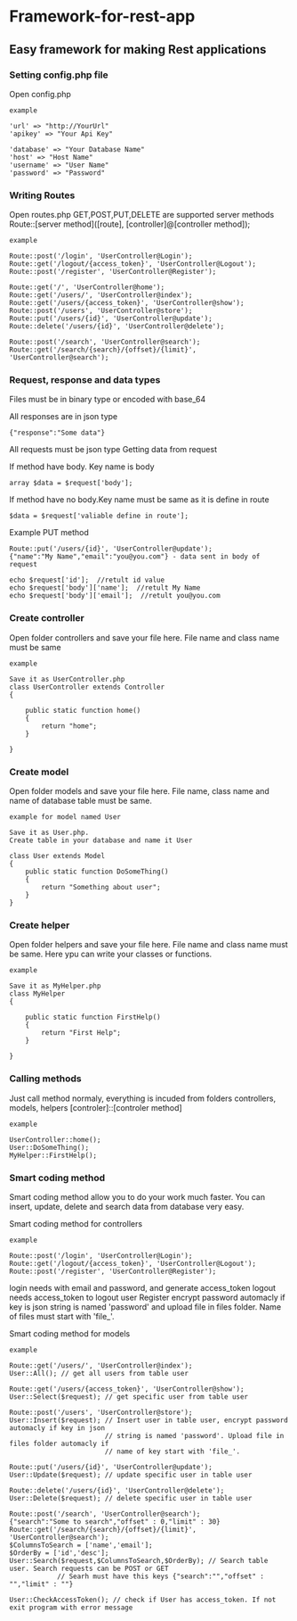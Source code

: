 # Framework-for-rest-app

## Easy framework for making Rest applications

### Setting config.php file
Open config.php
```
example

'url' => "http://YourUrl"
'apikey' => "Your Api Key"

'database' => "Your Database Name"
'host' => "Host Name"
'username' => "User Name"
'password' => "Password"
```	

### Writing Routes
Open routes.php
GET,POST,PUT,DELETE are supported server methods
Route::[server method]([route], [controller]@[controller method]);
```
example

Route::post('/login', 'UserController@Login');
Route::get('/logout/{access_token}', 'UserController@Logout');
Route::post('/register', 'UserController@Register');

Route::get('/', 'UserController@home');
Route::get('/users/', 'UserController@index');
Route::get('/users/{access_token}', 'UserController@show');
Route::post('/users', 'UserController@store');
Route::put('/users/{id}', 'UserController@update');
Route::delete('/users/{id}', 'UserController@delete');

Route::post('/search', 'UserController@search');
Route::get('/search/{search}/{offset}/{limit}', 'UserController@search');
```
### Request, response and data types

Files must be in binary type or encoded with base_64

All responses are in json type   
```
{"response":"Some data"}
```
All requests must be json type
Getting data from request

If method have body. Key name is body
```
array $data = $request['body'];
```
If method have no body.Key name must be same as it is  define in route
```
$data = $request['valiable define in route'];
```
Example PUT method
```
Route::put('/users/{id}', 'UserController@update');
{"name":"My Name","email":"you@you.com"} - data sent in body of request

echo $request['id'];  //retult id value
echo $request['body']['name'];  //retult My Name
echo $request['body']['email'];  //retult you@you.com
```

### Create controller
Open folder controllers and save your file here. File name and class name must be same
```
example

Save it as UserController.php
class UserController extends Controller
{

	public static function home()
	{	
		return "home";
	}

}
```

### Create model
Open folder models and save your file here. File name, class name and name of database table must be same.
```
example for model named User 

Save it as User.php.
Create table in your database and name it User

class User extends Model
{
	public static function DoSomeThing()
	{	
		return "Something about user";
	}
}
```

### Create helper
Open folder helpers and save your file here. File name and class name must be same.
Here ypu can write your classes or functions.
```
example

Save it as MyHelper.php
class MyHelper
{

	public static function FirstHelp()
	{	
		return "First Help";
	}

}
```

### Calling methods
Just call method normaly, everything is incuded from folders controllers, models, helpers
[controler]::[controler method]
```
example

UserController::home();
User::DoSomeThing();
MyHelper::FirstHelp();

```
### Smart coding method
Smart coding method allow you to do your work much faster.
You can insert, update, delete and search data from database very easy.

Smart coding method for controllers
```
example

Route::post('/login', 'UserController@Login');
Route::get('/logout/{access_token}', 'UserController@Logout');
Route::post('/register', 'UserController@Register');
```
login needs with email and password, and generate access_token
logout needs access_token to logout user
Register encrypt password automacly if key is json string is named 'password' and upload file in files folder. 
Name of files must start with 'file_'. 

Smart coding method for models
```
example

Route::get('/users/', 'UserController@index');
User::All(); // get all users from table user

Route::get('/users/{access_token}', 'UserController@show');
User::Select($request); // get specific user from table user

Route::post('/users', 'UserController@store');
User::Insert($request); // Insert user in table user, encrypt password automacly if key in json
						// string is named 'password'. Upload file in files folder automacly if 
						// name of key start with 'file_'.

Route::put('/users/{id}', 'UserController@update');	   
User::Update($request);	// update specific user in table user

Route::delete('/users/{id}', 'UserController@delete');
User::Delete($request); // delete specific user in table user

Route::post('/search', 'UserController@search');
{"search":"Some to search","offset" : 0,"limit" : 30}
Route::get('/search/{search}/{offset}/{limit}', 'UserController@search');
$ColumnsToSearch = ['name','email'];
$OrderBy = ['id','desc'];
User::Search($request,$ColumnsToSearch,$OrderBy); // Search table user. Search requests can be POST or GET
			// Searh must have this keys {"search":"","offset" : "","limit" : ""}

User::CheckAccessToken(); // check if User has access_token. If not exit program with error message
```

